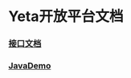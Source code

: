 # Yeta开放平台文档

### [接口文档](https://github.com/kxjl-opensource/openapi_doc/tree/master/doc)
### [JavaDemo](https://github.com/kxjl-opensource/openapi_demo_java)